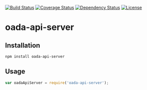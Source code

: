 [![Build Status](https://travis-ci.org/OADA/oada-api-server.svg?branch=master)](https://travis-ci.org/OADA/oada-api-server)
[![Coverage Status](https://coveralls.io/repos/OADA/oada-api-server/badge.svg?branch=master)](https://coveralls.io/r/OADA/oada-api-server?branch=master)
[![Dependency Status](https://david-dm.org/oada/oada-api-server.svg)](https://david-dm.org/oada/oada-api-server)
[![License](http://img.shields.io/:license-Apache%202.0-green.svg)](http://www.apache.org/licenses/LICENSE-2.0.html)

# oada-api-server #

## Installation ##
```shell
npm install oada-api-server
```

## Usage ##
```javascript
var oadaApiServer = require('oada-api-server');
```
